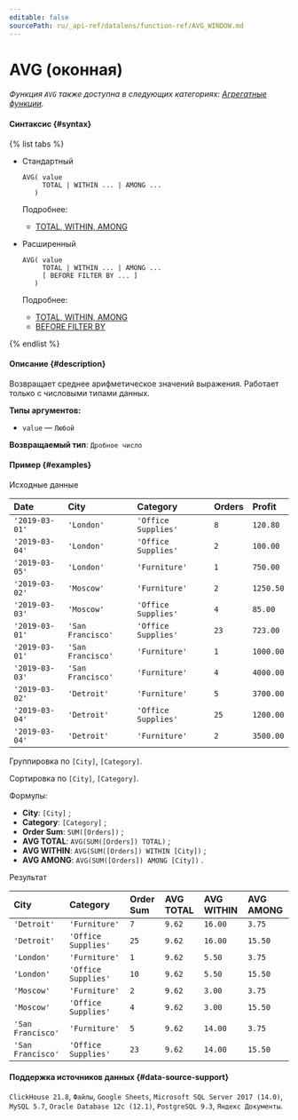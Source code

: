 ```yaml
---
editable: false
sourcePath: ru/_api-ref/datalens/function-ref/AVG_WINDOW.md
---
```


# AVG (оконная)

_Функция `AVG` также доступна в следующих категориях: [Агрегатные функции](AVG.md)._

#### Синтаксис {#syntax}

{% list tabs %}

- Стандартный

  ```
  AVG( value
       TOTAL | WITHIN ... | AMONG ...
     )
  ```

  Подробнее:
  - [TOTAL, WITHIN, AMONG](window-functions.md#syntax-grouping)

- Расширенный

  ```
  AVG( value
       TOTAL | WITHIN ... | AMONG ...
       [ BEFORE FILTER BY ... ]
     )
  ```

  Подробнее:
  - [TOTAL, WITHIN, AMONG](window-functions.md#syntax-grouping)
  - [BEFORE FILTER BY](window-functions.md#syntax-before-filter-by)

{% endlist %}

#### Описание {#description}
Возвращает среднее арифметическое значений выражения. Работает только с числовыми типами данных.

**Типы аргументов:**
- `value` — `Любой`


**Возвращаемый тип**: `Дробное число`

#### Пример {#examples}




Исходные данные

| **Date**       | **City**          | **Category**        | **Orders**   | **Profit**   |
|:---------------|:------------------|:--------------------|:-------------|:-------------|
| `'2019-03-01'` | `'London'`        | `'Office Supplies'` | `8`          | `120.80`     |
| `'2019-03-04'` | `'London'`        | `'Office Supplies'` | `2`          | `100.00`     |
| `'2019-03-05'` | `'London'`        | `'Furniture'`       | `1`          | `750.00`     |
| `'2019-03-02'` | `'Moscow'`        | `'Furniture'`       | `2`          | `1250.50`    |
| `'2019-03-03'` | `'Moscow'`        | `'Office Supplies'` | `4`          | `85.00`      |
| `'2019-03-01'` | `'San Francisco'` | `'Office Supplies'` | `23`         | `723.00`     |
| `'2019-03-01'` | `'San Francisco'` | `'Furniture'`       | `1`          | `1000.00`    |
| `'2019-03-03'` | `'San Francisco'` | `'Furniture'`       | `4`          | `4000.00`    |
| `'2019-03-02'` | `'Detroit'`       | `'Furniture'`       | `5`          | `3700.00`    |
| `'2019-03-04'` | `'Detroit'`       | `'Office Supplies'` | `25`         | `1200.00`    |
| `'2019-03-04'` | `'Detroit'`       | `'Furniture'`       | `2`          | `3500.00`    |

Группировка по `[City]`, `[Category]`.

Сортировка по `[City]`, `[Category]`.

Формулы:

- **City**: `[City]` ;
- **Category**: `[Category]` ;
- **Order Sum**: `SUM([Orders])` ;
- **AVG TOTAL**: `AVG(SUM([Orders]) TOTAL)` ;
- **AVG WITHIN**: `AVG(SUM([Orders]) WITHIN [City])` ;
- **AVG AMONG**: `AVG(SUM([Orders]) AMONG [City])` .


Результат

| **City**          | **Category**        | **Order Sum**   | **AVG TOTAL**   | **AVG WITHIN**   | **AVG AMONG**   |
|:------------------|:--------------------|:----------------|:----------------|:-----------------|:----------------|
| `'Detroit'`       | `'Furniture'`       | `7`             | `9.62`          | `16.00`          | `3.75`          |
| `'Detroit'`       | `'Office Supplies'` | `25`            | `9.62`          | `16.00`          | `15.50`         |
| `'London'`        | `'Furniture'`       | `1`             | `9.62`          | `5.50`           | `3.75`          |
| `'London'`        | `'Office Supplies'` | `10`            | `9.62`          | `5.50`           | `15.50`         |
| `'Moscow'`        | `'Furniture'`       | `2`             | `9.62`          | `3.00`           | `3.75`          |
| `'Moscow'`        | `'Office Supplies'` | `4`             | `9.62`          | `3.00`           | `15.50`         |
| `'San Francisco'` | `'Furniture'`       | `5`             | `9.62`          | `14.00`          | `3.75`          |
| `'San Francisco'` | `'Office Supplies'` | `23`            | `9.62`          | `14.00`          | `15.50`         |




#### Поддержка источников данных {#data-source-support}

`ClickHouse 21.8`, `Файлы`, `Google Sheets`, `Microsoft SQL Server 2017 (14.0)`, `MySQL 5.7`, `Oracle Database 12c (12.1)`, `PostgreSQL 9.3`, `Яндекс Документы`.
